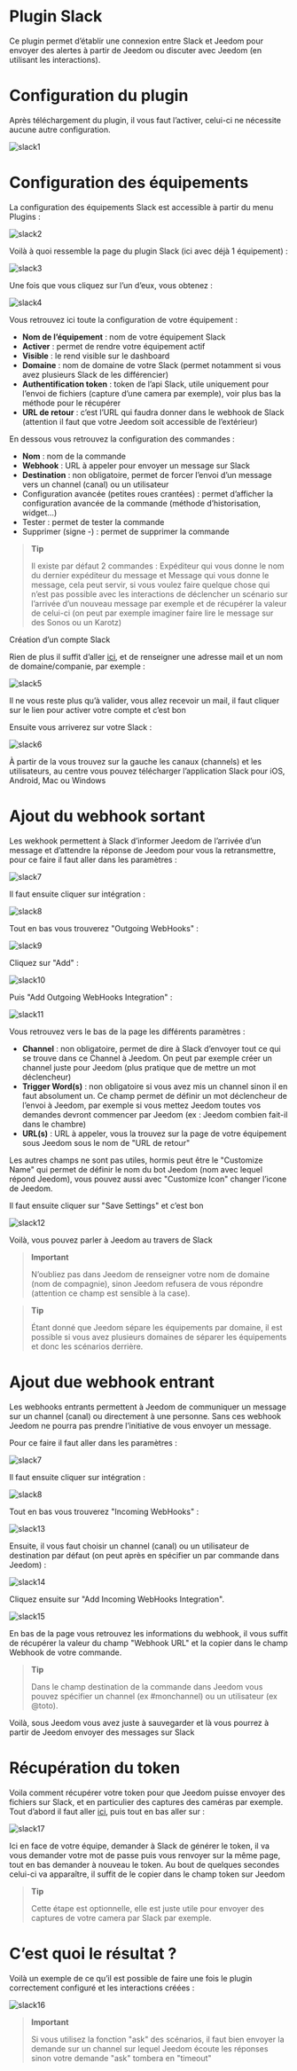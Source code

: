 # Plugin Slack

Ce plugin permet d’établir une connexion entre Slack et Jeedom pour envoyer des alertes à partir de Jeedom ou discuter avec Jeedom (en utilisant les interactions).

# Configuration du plugin 

Après téléchargement du plugin, il vous faut l’activer, celui-ci ne nécessite aucune autre configuration.

![slack1](../images/slack1.PNG)

# Configuration des équipements 

La configuration des équipements Slack est accessible à partir du menu Plugins :

![slack2](../images/slack2.PNG)

Voilà à quoi ressemble la page du plugin Slack (ici avec déjà 1 équipement) :

![slack3](../images/slack3.PNG)

Une fois que vous cliquez sur l’un d’eux, vous obtenez :

![slack4](../images/slack4.PNG)

Vous retrouvez ici toute la configuration de votre équipement :

-   **Nom de l’équipement** : nom de votre équipement Slack
-   **Activer** : permet de rendre votre équipement actif
-   **Visible** : le rend visible sur le dashboard
-   **Domaine** : nom de domaine de votre Slack (permet notamment si vous avez plusieurs Slack de les différencier)
-   **Authentification token** : token de l’api Slack, utile uniquement pour l’envoi de fichiers (capture d’une camera par exemple), voir plus bas la méthode pour le récupérer
-   **URL de retour** : c’est l’URL qui faudra donner dans le webhook de Slack (attention il faut que votre Jeedom soit accessible de l’extérieur)

En dessous vous retrouvez la configuration des commandes :

-   **Nom** : nom de la commande
-   **Webhook** : URL à appeler pour envoyer un message sur Slack
-   **Destination** : non obligatoire, permet de forcer l’envoi d’un message vers un channel (canal) ou un utilisateur
-   Configuration avancée (petites roues crantées) : permet d’afficher la configuration avancée de la commande (méthode d’historisation, widget…)
-   Tester : permet de tester la commande
-   Supprimer (signe -) : permet de supprimer la commande

> **Tip**
>
> Il existe par défaut 2 commandes : Expéditeur qui vous donne le nom du dernier expéditeur du message et Message qui vous donne le message, cela peut servir, si vous voulez faire quelque chose qui n’est pas possible avec les interactions de déclencher un scénario sur l’arrivée d’un nouveau message par exemple et de récupérer la valeur de celui-ci (on peut par exemple imaginer faire lire le message sur des Sonos ou un Karotz)

Création d’un compte Slack 

Rien de plus il suffit d’aller [ici](:https://slack.com/), et de renseigner une adresse mail et un nom de domaine/companie, par exemple :

![slack5](../images/slack5.PNG)

Il ne vous reste plus qu’à valider, vous allez recevoir un mail, il faut cliquer sur le lien pour activer votre compte et c’est bon

Ensuite vous arriverez sur votre Slack :

![slack6](../images/slack6.PNG)

À partir de la vous trouvez sur la gauche les canaux (channels) et les utilisateurs, au centre vous pouvez télécharger l’application Slack pour iOS, Android, Mac ou Windows

# Ajout du webhook sortant 

Les wekhook permettent à Slack d’informer Jeedom de l’arrivée d’un message et d’attendre la réponse de Jeedom pour vous la retransmettre, pour ce faire il faut aller dans les paramètres :

![slack7](../images/slack7.PNG)

Il faut ensuite cliquer sur intégration :

![slack8](../images/slack8.PNG)

Tout en bas vous trouverez "Outgoing WebHooks" :

![slack9](../images/slack9.PNG)

Cliquez sur "Add" :

![slack10](../images/slack10.PNG)

Puis "Add Outgoing WebHooks Integration" :

![slack11](../images/slack11.PNG)

Vous retrouvez vers le bas de la page les différents paramètres :

-   **Channel** : non obligatoire, permet de dire à Slack d’envoyer tout ce qui se trouve dans ce Channel à Jeedom. On peut par exemple créer un channel juste pour Jeedom (plus pratique que de mettre un mot déclencheur)
-   **Trigger Word(s)** : non obligatoire si vous avez mis un channel sinon il en faut absolument un. Ce champ permet de définir un mot déclencheur de l’envoi à Jeedom, par exemple si vous mettez Jeedom toutes vos demandes devront commencer par Jeedom (ex : Jeedom combien fait-il dans le chambre)
-   **URL(s)** : URL à appeler, vous la trouvez sur la page de votre équipement sous Jeedom sous le nom de "URL de retour"

Les autres champs ne sont pas utiles, hormis peut être le "Customize Name" qui permet de définir le nom du bot Jeedom (nom avec lequel répond Jeedom), vous pouvez aussi avec "Customize Icon" changer l’icone de Jeedom.

Il faut ensuite cliquer sur "Save Settings" et c’est bon

![slack12](../images/slack12.PNG)

Voilà, vous pouvez parler à Jeedom au travers de Slack

> **Important**
>
> N’oubliez pas dans Jeedom de renseigner votre nom de domaine (nom de compagnie), sinon Jeedom refusera de vous répondre (attention ce champ est sensible à la case).

> **Tip**
>
> Étant donné que Jeedom sépare les équipements par domaine, il est possible si vous avez plusieurs domaines de séparer les équipements et donc les scénarios derrière.

# Ajout due webhook entrant 

Les webhooks entrants permettent à Jeedom de communiquer un message sur un channel (canal) ou directement à une personne. Sans ces webhook Jeedom ne pourra pas prendre l’initiative de vous envoyer un message.

Pour ce faire il faut aller dans les paramètres :

![slack7](../images/slack7.PNG)

Il faut ensuite cliquer sur intégration :

![slack8](../images/slack8.PNG)

Tout en bas vous trouverez "Incoming WebHooks" :

![slack13](../images/slack13.PNG)

Ensuite, il vous faut choisir un channel (canal) ou un utilisateur de destination par défaut (on peut après en spécifier un par commande dans Jeedom) :

![slack14](../images/slack14.PNG)

Cliquez ensuite sur "Add Incoming WebHooks Integration".

![slack15](../images/slack15.PNG)

En bas de la page vous retrouvez les informations du webhook, il vous suffit de récupérer la valeur du champ "Webhook URL" et la copier dans le champ Webhook de votre commande.

> **Tip**
>
> Dans le champ destination de la commande dans Jeedom vous pouvez spécifier un channel (ex \#monchannel) ou un utilisateur (ex @toto).

Voilà, sous Jeedom vous avez juste à sauvegarder et là vous pourrez à partir de Jeedom envoyer des messages sur Slack

# Récupération du token 

Voila comment récupérer votre token pour que Jeedom puisse envoyer des fichiers sur Slack, et en particulier des captures des caméras par exemple. Tout d’abord il faut aller [ici](https://api.slack.com/custom-integrations/legacy-tokens), puis tout en bas aller sur :

![slack17](../images/slack17.PNG)

Ici en face de votre équipe, demander à Slack de générer le token, il va vous demander votre mot de passe puis vous renvoyer sur la même page, tout en bas demander à nouveau le token. Au bout de quelques secondes celui-ci va apparaître, il suffit de le copier dans le champ token sur Jeedom

> **Tip**
>
> Cette étape est optionnelle, elle est juste utile pour envoyer des captures de votre camera par Slack par exemple.

# C’est quoi le résultat ? 

Voilà un exemple de ce qu’il est possible de faire une fois le plugin correctement configuré et les interactions créées :

![slack16](../images/slack16.PNG)

> **Important**
>
> Si vous utilisez la fonction "ask" des scénarios, il faut bien envoyer la demande sur un channel sur lequel Jeedom écoute les réponses sinon votre demande "ask" tombera en "timeout"
